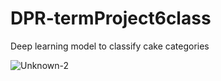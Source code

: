 # DPR-termProject6class
Deep learning model to classify cake categories

![Unknown-2](https://github.com/givesilverstick/DPR-termProject6class/assets/108306340/8339ba36-0e7b-4ed8-9963-0b4d3bbee389)
